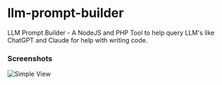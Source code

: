 # llm-prompt-builder
LLM Prompt Builder - A NodeJS and PHP Tool to help query LLM's like ChatGPT and Claude for help with writing code.

### Screenshots

![Simple View](https://github.com/yardimli/llm-php-helper/blob/main/llm-prompt-builder.jpg?raw=true)
